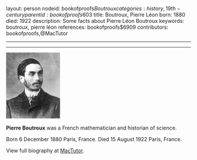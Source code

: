 layout: person
nodeid: bookofproofs$Boutroux
categories: history,19th-century
parentid: bookofproofs$603
title: Boutroux, Pierre Léon
born: 1880
died: 1922
description: Some facts about Pierre Léon Boutroux
keywords: boutroux, pierre léon
references: bookofproofs$6909
contributors: bookofproofs,@MacTutor

---


---

![Boutroux.jpg](https://github.com/bookofproofs/bookofproofs.github.io/blob/main/_sources/_assets/images/portraits/Boutroux.jpg?raw=true)

**Pierre Boutroux** was a French mathematician and historian of science.

Born 6 December 1880 Paris, France. Died 15 August 1922 Paris, France.


View full biography at [MacTutor](https://mathshistory.st-andrews.ac.uk/Biographies/Boutroux/).
